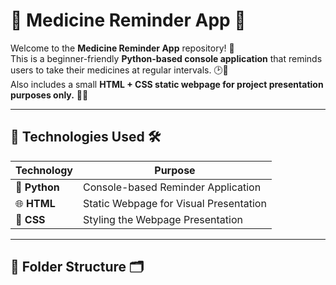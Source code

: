 # 💊 Medicine Reminder App 🚨

Welcome to the **Medicine Reminder App** repository! 🎉  
This is a beginner-friendly **Python-based console application** that reminds users to take their medicines at regular intervals. 🕑💊  
Also includes a small **HTML + CSS static webpage for project presentation purposes only.** 🎨✨

---

## 🚀 Technologies Used 🛠️

| Technology | Purpose                               |
|------------|---------------------------------------|
| 🐍 **Python**  | Console-based Reminder Application    |
| 🌐 **HTML**    | Static Webpage for Visual Presentation |
| 🎨 **CSS**     | Styling the Webpage Presentation     |

---

## 📂 Folder Structure 🗂️
